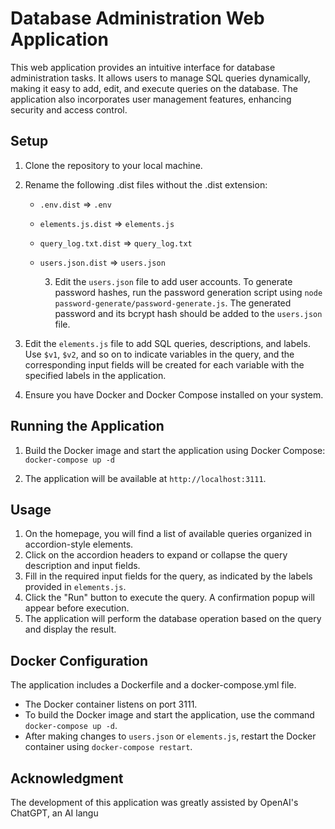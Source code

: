 # Database Administration Web Application

This web application provides an intuitive interface for database administration tasks. It allows users to manage SQL queries dynamically, making it easy to add, edit, and execute queries on the database. The application also incorporates user management features, enhancing security and access control.

## Setup

1. Clone the repository to your local machine.
2. Rename the following .dist files without the .dist extension:
   - `.env.dist` => `.env`
   - `elements.js.dist` => `elements.js`
   - `query_log.txt.dist` => `query_log.txt`
   - `users.json.dist` => `users.json`

       3. Edit the `users.json` file to add user accounts. To generate password hashes, run the password generation script using `node password-generate/password-generate.js`. The generated password and its bcrypt hash should be added to the `users.json` file.

4. Edit the `elements.js` file to add SQL queries, descriptions, and labels. Use `$v1`, `$v2`, and so on to indicate variables in the query, and the corresponding input fields will be created for each variable with the specified labels in the application.

5. Ensure you have Docker and Docker Compose installed on your system.

## Running the Application

1. Build the Docker image and start the application using Docker Compose:
```docker-compose up -d```


2. The application will be available at `http://localhost:3111`.

## Usage

1. On the homepage, you will find a list of available queries organized in accordion-style elements.
2. Click on the accordion headers to expand or collapse the query description and input fields.
3. Fill in the required input fields for the query, as indicated by the labels provided in `elements.js`.
4. Click the "Run" button to execute the query. A confirmation popup will appear before execution.
5. The application will perform the database operation based on the query and display the result.

## Docker Configuration

The application includes a Dockerfile and a docker-compose.yml file.

- The Docker container listens on port 3111.
- To build the Docker image and start the application, use the command `docker-compose up -d`.
- After making changes to `users.json` or `elements.js`, restart the Docker container using `docker-compose restart`.

## Acknowledgment

The development of this application was greatly assisted by OpenAI's ChatGPT, an AI langu
